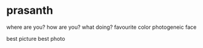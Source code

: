 # prasanth
where are you?
how are you?
what doing?
favourite color
photogeneic face

best picture
best photo

